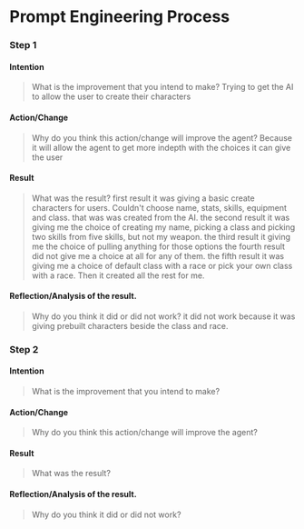 # Prompt Engineering Process

### Step 1
#### Intention
>What is the improvement that you intend to make?
Trying to get the AI to allow the user to create their characters
#### Action/Change
>Why do you think this action/change will improve the agent?
Because it will allow the agent to get more indepth with the choices it can give the user
#### Result
>What was the result?
first result it was giving a basic create characters for users. Couldn't choose name, stats, skills, equipment and class. that was was created from the AI.
the second result it was giving me the choice of creating my name, picking a class and picking two skills from five skills, but not my weapon.
the third result it giving me the choice of pulling anything for those options
the fourth result did not give me a choice at all for any of them.
the fifth result it was giving me a choice of default class with a race or pick your own class with a race. Then it created all the rest for me.
#### Reflection/Analysis of the result. 
>Why do you think it did or did not work?
it did not work because it was giving prebuilt characters beside the class and race.


### Step 2
#### Intention
>What is the improvement that you intend to make?

#### Action/Change
>Why do you think this action/change will improve the agent?

#### Result
>What was the result?

#### Reflection/Analysis of the result. 
>Why do you think it did or did not work?
